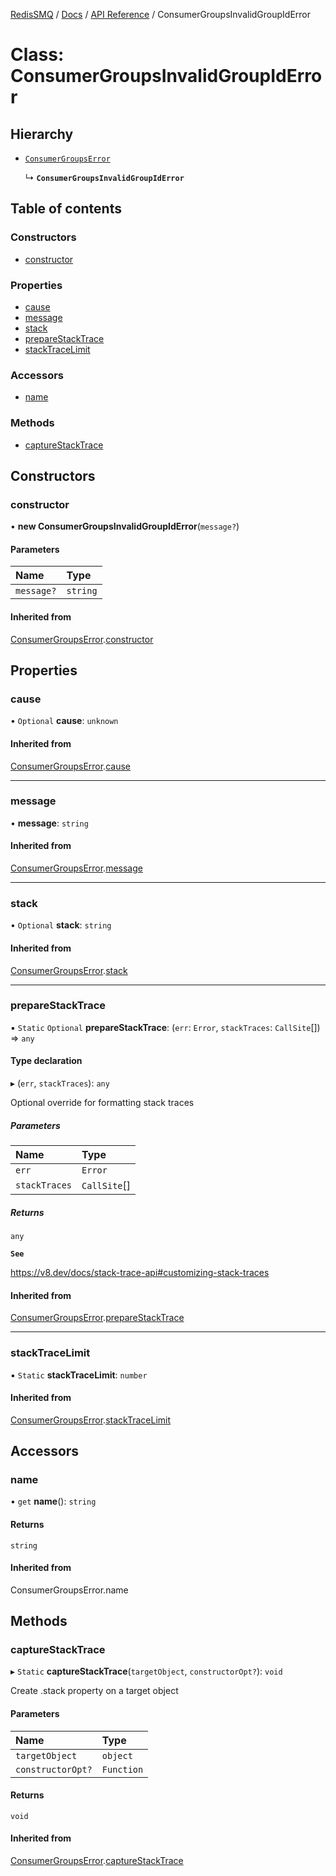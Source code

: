 [RedisSMQ](../../../README.md) / [Docs](../../README.md) / [API Reference](../README.md) / ConsumerGroupsInvalidGroupIdError

# Class: ConsumerGroupsInvalidGroupIdError

## Hierarchy

- [`ConsumerGroupsError`](ConsumerGroupsError.md)

  ↳ **`ConsumerGroupsInvalidGroupIdError`**

## Table of contents

### Constructors

- [constructor](ConsumerGroupsInvalidGroupIdError.md#constructor)

### Properties

- [cause](ConsumerGroupsInvalidGroupIdError.md#cause)
- [message](ConsumerGroupsInvalidGroupIdError.md#message)
- [stack](ConsumerGroupsInvalidGroupIdError.md#stack)
- [prepareStackTrace](ConsumerGroupsInvalidGroupIdError.md#preparestacktrace)
- [stackTraceLimit](ConsumerGroupsInvalidGroupIdError.md#stacktracelimit)

### Accessors

- [name](ConsumerGroupsInvalidGroupIdError.md#name)

### Methods

- [captureStackTrace](ConsumerGroupsInvalidGroupIdError.md#capturestacktrace)

## Constructors

### constructor

• **new ConsumerGroupsInvalidGroupIdError**(`message?`)

#### Parameters

| Name | Type |
| :------ | :------ |
| `message?` | `string` |

#### Inherited from

[ConsumerGroupsError](ConsumerGroupsError.md).[constructor](ConsumerGroupsError.md#constructor)

## Properties

### cause

• `Optional` **cause**: `unknown`

#### Inherited from

[ConsumerGroupsError](ConsumerGroupsError.md).[cause](ConsumerGroupsError.md#cause)

___

### message

• **message**: `string`

#### Inherited from

[ConsumerGroupsError](ConsumerGroupsError.md).[message](ConsumerGroupsError.md#message)

___

### stack

• `Optional` **stack**: `string`

#### Inherited from

[ConsumerGroupsError](ConsumerGroupsError.md).[stack](ConsumerGroupsError.md#stack)

___

### prepareStackTrace

▪ `Static` `Optional` **prepareStackTrace**: (`err`: `Error`, `stackTraces`: `CallSite`[]) => `any`

#### Type declaration

▸ (`err`, `stackTraces`): `any`

Optional override for formatting stack traces

##### Parameters

| Name | Type |
| :------ | :------ |
| `err` | `Error` |
| `stackTraces` | `CallSite`[] |

##### Returns

`any`

**`See`**

https://v8.dev/docs/stack-trace-api#customizing-stack-traces

#### Inherited from

[ConsumerGroupsError](ConsumerGroupsError.md).[prepareStackTrace](ConsumerGroupsError.md#preparestacktrace)

___

### stackTraceLimit

▪ `Static` **stackTraceLimit**: `number`

#### Inherited from

[ConsumerGroupsError](ConsumerGroupsError.md).[stackTraceLimit](ConsumerGroupsError.md#stacktracelimit)

## Accessors

### name

• `get` **name**(): `string`

#### Returns

`string`

#### Inherited from

ConsumerGroupsError.name

## Methods

### captureStackTrace

▸ `Static` **captureStackTrace**(`targetObject`, `constructorOpt?`): `void`

Create .stack property on a target object

#### Parameters

| Name | Type |
| :------ | :------ |
| `targetObject` | `object` |
| `constructorOpt?` | `Function` |

#### Returns

`void`

#### Inherited from

[ConsumerGroupsError](ConsumerGroupsError.md).[captureStackTrace](ConsumerGroupsError.md#capturestacktrace)
